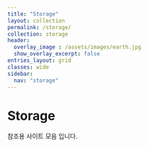 ```yaml
---
title: "Storage"
layout: collection
permalink: /storage/
collection: storage
header:
  overlay_image : /assets/images/earth.jpg
  show_overlay_excerpt: false
entries_layout: grid
classes: wide
sidebar:
  nav: "storage"
---
```


# Storage

참조용 사이트 모음 입니다.
